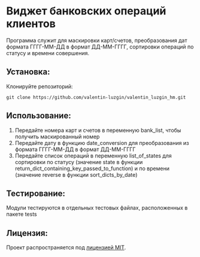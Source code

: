 # Виджет банковских операций клиентов

Программа служит для маскировки карт/счетов, преобразования дат формата ГГГГ-ММ-ДД в формат ДД-ММ-ГГГГ, сортировки операций
по статусу и времени совершения.

## Установка:

Клонируйте репозиторий:
```
git clone https://github.com/valentin-luzgin/valentin_luzgin_hm.git
```

## Использование:

1. Передайте номера карт и счетов в переменную bank_list, чтобы получить маскированный номер
2. Передайте дату в функцию date_conversion для преобразования из формата ГГГГ-ММ-ДД в формат ДД-ММ-ГГГГ
3. Передайте список операций в переменную list_of_states для сортировки по статусу (значение state в функции 
return_dict_containing_key_passed_to_function) и по времени (значение reverse в функции sort_dicts_by_date) 

## Тестирование:

Модули тестируются в отдельных тестовых файлах, расположенных в пакете tests


## Лицензия:

Проект распространяется под [лицензией MIT](LICENSE).